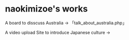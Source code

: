 # naokimizoe's works
A board to disscuss Australia → 「talk_about_australia.php」

A video upload Site to introduce Japanese culture → 
